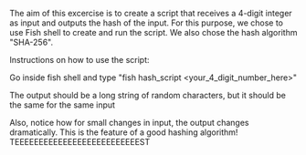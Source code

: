 The aim of this excercise is to create a script that receives a 4-digit integer as input and outputs the hash of
the input. For this purpose, we chose to use Fish shell to create and run the script. We also chose the hash
algorithm "SHA-256".

Instructions on how to use the script:

Go inside fish shell and type "fish hash_script <your_4_digit_number_here>"

The output should be a long string of random characters, but it should be the same for the same input

Also, notice how for small changes in input, the output changes dramatically. This is the feature of a good
hashing algorithm!
TEEEEEEEEEEEEEEEEEEEEEEEEEEST
